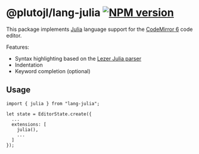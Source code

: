 # @plutojl/lang-julia [![NPM version](https://img.shields.io/npm/v/@plutojl/lang-julia.svg)](https://www.npmjs.org/package/@plutojl/lang-julia)

This package implements [Julia](https://julialang.org) language support
for the [CodeMirror 6](https://codemirror.net) code editor.

Features:

- Syntax highlighting based on the [Lezer Julia parser](https://github.com/JuliaPluto/lezer-julia)
- Indentation
- Keyword completion (optional)

## Usage

```
import { julia } from "lang-julia";

let state = EditorState.create({
  ...
  extensions: [
    julia(),
    ...
  ]
});
```
